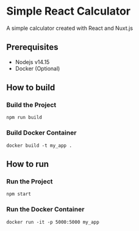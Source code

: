 # Simple React Calculator
A simple calculator created with React and Nuxt.js

## Prerequisites
- Nodejs v14.15
- Docker (Optional)

## How to build

### Build the Project
`npm run build`

### Build Docker Container
`docker build -t my_app .`

## How to run

### Run the Project
`npm start`  

### Run the Docker Container
`docker run -it -p 5000:5000 my_app`
